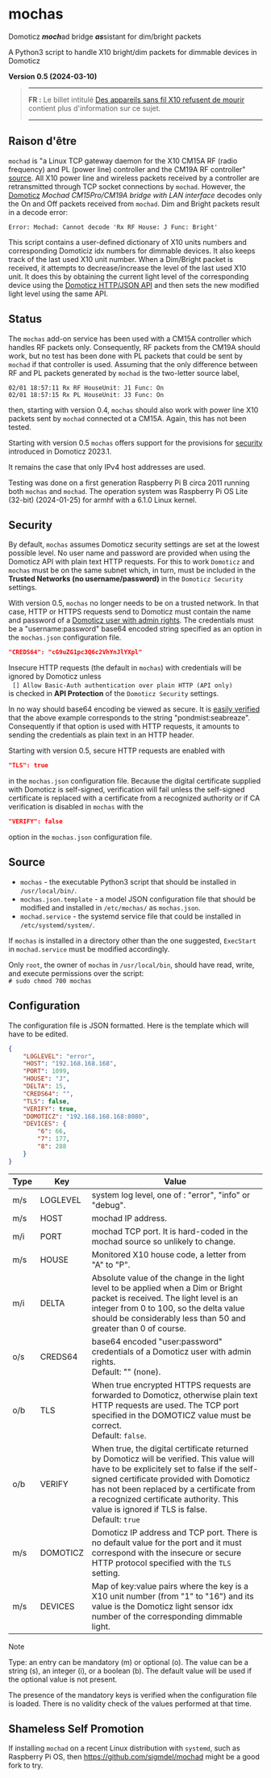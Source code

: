 # mochas

Domoticz ***moch***ad bridge ***as***sistant for dim/bright packets

A Python3 script to handle X10 bright/dim packets for dimmable devices in Domoticz

**Version 0.5 (2024-03-10)**

<blockquote>

---

**FR :** Le billet intitulé [Des appareils sans fil X10 refusent de mourir](https://www.sigmdel.ca/michel/ha/rpi/boomerang_01_fr.html) contient plus d'information sur ce sujet.

---
</blockquote>

## Raison d'être

`mochad` is "a Linux TCP gateway daemon for the X10 CM15A RF (radio frequency) and PL (power line) controller and the CM19A RF controller" [source](https://sourceforge.net/projects/mochad/files/). All X10 power line and wireless packets received by a controller are retransmitted through TCP socket connections by `mochad`. However, the [Domoticz](https://www.domoticz.com/) *Mochad CM15Pro/CM19A bridge with LAN interface* decodes only the On and Off packets received from `mochad`. Dim and Bright packets result in a decode error:

    Error: Mochad: Cannot decode 'Rx RF House: J Func: Bright' 

This script contains a user-defined dictionary of X10 units numbers and corresponding Domoticiz idx numbers for dimmable devices. It also keeps track of the last used X10 unit number. When a Dim/Bright packet is received, it attempts to decrease/increase the level of the last used X10 unit. It does this by obtaining the current light level of the corresponding device using the [Domoticz HTTP/JSON API](https://www.domoticz.com/wiki/Domoticz_API/JSON_URL%27s) and then sets the new modified light level using the same API.

## Status

The `mochas` add-on service has been used with a CM15A controller which handles RF packets only. Consequently, RF packets from the CM19A should work, but no test has been done with PL packets that could be sent by `mochad` if that controller is used. Assuming that the only difference between RF and PL packets generated by `mochad` is the two-letter source label,      

    02/01 18:57:11 Rx RF HouseUnit: J1 Func: On
    02/01 18:57:15 Rx PL HouseUnit: J3 Func: On

then, starting with version 0.4, `mochas` should also work with power line X10 packets sent by `mochad` connected ot a CM15A. Again, this has not been tested.

Starting with version 0.5 `mochas` offers support for the provisions for [security](https:////www.domoticz.com/wiki/Security) introduced in Domoticz 2023.1.

It remains the case that only IPv4 host addresses are used.

Testing was done on a first generation Raspberry Pi B circa 2011 running both `mochas` and `mochad`. The operation system was Raspberry Pi OS Lite (32-bit) (2024-01-25) for armhf with a 6.1.0 Linux kernel.

## Security 

By default, `mochas` assumes Domoticz security settings are set at the lowest possible level. No user name and password are provided when using the Domoticz API with plain text HTTP requests. For this to work `Domoticz` and `mochas` must be on the same subnet which, in turn, must be included in the **Trusted Networks (no username/password)** in the `Domoticz Security` settings.

With version 0.5, `mochas` no longer needs to be on a trusted network. In that case, HTTP or HTTPS requests send to Domoticz must contain the name and password of a [Domoticz user with admin rights](https://www.domoticz.com/wiki/Security#Users). The credentials must be a "username:password" base64 encoded string specified as an option in the `mochas.json` configuration file.

```json
"CREDS64": "cG9uZG1pc3Q6c2VhYnJlYXpl"
```

Insecure HTTP requests (the default in `mochas`) with credentials will be ignored by Domoticz unless  
&nbsp;&nbsp;`[] Allow Basic-Auth authentication over plain HTTP (API only)`  
is checked in **API Protection** of the `Domoticz Security` settings.

In no way should base64 encoding be viewed as secure. It is [easily verified](https://www.base64decode.org/) that the above example corresponds to the string "pondmist:seabreaze". Consequently if that option is used with HTTP requests, it amounts to sending the credentials as plain text in an HTTP header.

Starting with version 0.5, secure HTTP requests are enabled with  

```json
"TLS": true
```

in the `mochas.json` configuration file. Because the digital certificate supplied with Domoticz is self-signed, verification will fail unless the self-signed certificate is replaced with a certificate from a recognized authority or if CA verification is disabled in `mochas` with the

```json
"VERIFY": false
```

option in the `mochas.json` configuration file.


## Source

- `mochas` - the executable Python3 script that should be installed in `/usr/local/bin/`.
- `mochas.json.template` - a model JSON configuration file that should be modified and installed in `/etc/mochas/` as `mochas.json`.
- `mochad.service` - the systemd service file that could be installed in `/etc/systemd/system/`.

If `mochas` is installed in a directory other than the one suggested, `ExecStart` in `mochad.service` must be modified accordingly.

Only `root`, the owner of `mochas` in `/usr/local/bin`, should have read, write, and execute permissions over the script:   
`# sudo chmod 700 mochas`


## Configuration

The configuration file is JSON formatted. Here is the template which will have to be edited.

```json
{
    "LOGLEVEL": "error",
    "HOST": "192.168.168.168",
    "PORT": 1099,
    "HOUSE": "J",
    "DELTA": 15,
    "CREDS64": "",
    "TLS": false,
    "VERIFY": true,
    "DOMOTICZ": "192.168.168.168:8080",
    "DEVICES": {
        "6": 66,
        "7": 177,
        "8": 288
    }
}
```

| Type | Key |Value |
| --- | ---  | --- |
| m/s | LOGLEVEL  |system log level, one of : "error", "info" or "debug". |
| m/s | HOST      |mochad IP address. |
| m/i | PORT      |mochad TCP port. It is hard-coded in the mochad source so unlikely to change. |
| m/s | HOUSE     |Monitored X10 house code, a letter from "A" to "P". |
| m/i | DELTA     |Absolute value of the change in the light level to be applied when a Dim or Bright packet is received. The light level is an integer from 0 to 100, so the delta value should be considerably less than 50 and greater than 0 of course. |
| o/s | CREDS64   |base64 encoded "user:password" credentials of a Domoticz user with admin rights. <br/> Default: "" (none). |
| o/b | TLS       |When true encrypted HTTPS requests are forwarded to Domoticz, otherwise plain text HTTP requests are used. The TCP port specified in the DOMOTICZ value must be correct. <br/> Default: `false`. |
| o/b | VERIFY    |When true, the digital certificate returned by Domoticz will be verified. This value will have to be explicitely set to false if the self-signed certificate provided with Domoticz has not been replaced by a certificate from a recognized certificate authority. This value is ignored if TLS is false. <br/> Default: `true` | 
| m/s | DOMOTICZ  |Domoticz IP address and TCP port. There is no default value for the port and it must correspond with the insecure or secure HTTP protocol specified with the `TLS` setting.  |
| m/s | DEVICES   |Map of key:value pairs where the key is a X10 unit number (from "1" to "16") and its value is the Domoticz light sensor idx number of the corresponding dimmable light. |

> [!Note]  
> Type: an entry can be mandatory (m) or optional (o). The value can be a string (s), an integer (i), or a boolean (b). The default value will be used if the optional value is not present.
>
> The presence of the mandatory keys is verified when the configuration file is loaded. There is no validity check of the values performed at that time. 


## Shameless Self Promotion

If installing `mochad` on a recent Linux distribution with `systemd`, such as Raspberry Pi OS, then https://github.com/sigmdel/mochad might be a good fork to try.
